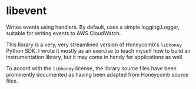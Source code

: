 # libevent

Writes events using handlers. By default, uses a simple logging.Logger, suitable
for writing events to AWS CloudWatch.

This library is a very, very streamlined version of Honeycomb's `libhoney`
Python SDK. I wrote it mostly as an exercise to teach myself how to build an
instrumentation library, but it may come in handy for applications as well.

To accord with the `libhoney` license, the library source files have been
prominently documented as having been adapted from Honeycomb source files.
